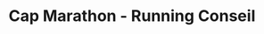---
title: "Cap Marathon - Running Conseil"
url: /ermont/cap-marathon-running-conseil/
shop: Sport
---